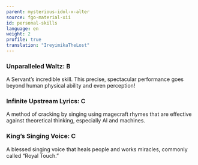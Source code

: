 ```yaml
---
parent: mysterious-idol-x-alter
source: fgo-material-xii
id: personal-skills
language: en
weight: 2
profile: true
translation: "IreyimikaTheLost"
---
```


### Unparalleled Waltz: B

A Servant’s incredible skill. This precise, spectacular performance goes beyond human physical ability and even perception!

### Infinite Upstream Lyrics: C

A method of cracking by singing using magecraft rhymes that are effective against theoretical thinking, especially AI and machines.

### King’s Singing Voice: C

A blessed singing voice that heals people and works miracles, commonly called “Royal Touch.”
